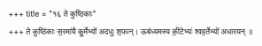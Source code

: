 +++
title = "१६ ते कुष्ठिकाः"

+++
ते कुष्ठि॑काः स॒रमा॑यै कु॒र्मेभ्यो॑ अदधुः श॒फान्। ऊब॑ध्यमस्य की॒टेभ्यः॑ श्वव॒र्तेभ्यो॑ अधारयन् ॥